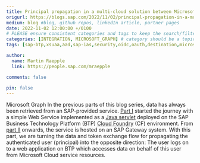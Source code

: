 ```yaml
---
title: Principal propagation in a multi-cloud solution between Microsoft Azure and SAP Business Technology Platform (BTP), Part VI Calling the Microsoft Graph on behalf of the SAP-authenticated user
origurl: https://blogs.sap.com/2022/11/02/principal-propagation-in-a-multi-cloud-solution-between-microsoft-azure-and-sap-business-technology-platform-btp-part-vi-calling-the-microsoft-graph-on-behalf-of-the-sap-authenticated-user/
medium: blog #blog, github repos, linkedIn article, partner pages
date: 2022-11-02 12:00:00 +/0100
# PLEASE ensure consistent categories and tags to keep the search/filtering meaningful!
categories: [INTEGRATION, MICROSOFT_GRAPH] # category should be a topic and sub-category primary product
tags: [sap-btp,xsuaa,aad,sap-ias,security,oidc,oauth,destination,microsoft-graph,principal-propagation,cloud-connector]     # TAG names should always be lowercase

author:
  name: Martin Raepple
  link: https://people.sap.com/mraepple

comments: false

pin: false
---
```

Microsoft Graph
In the previous parts of this blog series, data has always been retrieved from an SAP-provided service. [Part I](https://blogs.sap.com/2020/07/17/principal-propagation-in-a-multi-cloud-solution-between-microsoft-azure-and-sap-cloud-platform-scp/) started the journey with a simple Web Service implemented as a [Java servlet](https://github.com/raepple/azure-scp-principal-propagation/blob/master/SCP/service/application/src/main/java/com/contoso/sample/HelloWorldServlet.java) deployed on the SAP Business Technology Platform (BTP) [Cloud Foundry](https://help.sap.com/viewer/3504ec5ef16548778610c7e89cc0eac3/Cloud/en-US/9c7092c7b7ae4d49bc8ae35fdd0e0b18.html) (CF) environment. From [part II](https://blogs.sap.com/2020/10/01/principal-propagation-in-a-multi-cloud-solution-between-microsoft-azure-and-sap-cloud-platform-scp-part-ii/) onwards, the service is hosted on an SAP Gateway system. With this part, we are turning the data and token exchange flow for propagating the authenticated user (principal) into the opposite direction: The user logs on to a web application on BTP which accesses data on behalf of this user from Microsoft Cloud service resources.
